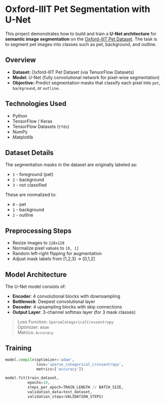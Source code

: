 #  Oxford-IIIT Pet Segmentation with U-Net

This project demonstrates how to build and train a **U-Net architecture** for **semantic image segmentation** on the [Oxford-IIIT Pet Dataset](https://www.robots.ox.ac.uk/~vgg/data/pets/). The task is to segment pet images into classes such as pet, background, and outline.

##  Overview

-  **Dataset:** Oxford-IIIT Pet Dataset (via TensorFlow Datasets)
-  **Model:** U-Net (fully convolutional network for pixel-wise segmentation)
-  **Objective:** Predict segmentation masks that classify each pixel into `pet`, `background`, or `outline`.

##  Technologies Used

- Python
- TensorFlow / Keras
- TensorFlow Datasets (`tfds`)
- NumPy
- Matplotlib

##  Dataset Details

The segmentation masks in the dataset are originally labeled as:
- `1` - foreground (pet)
- `2` - background
- `3` - not classified

These are normalized to:
- `0` - pet
- `1` - background
- `2` - outline

##  Preprocessing Steps

- Resize images to `128x128`
- Normalize pixel values to `[0, 1]`
- Random left-right flipping for augmentation
- Adjust mask labels from [1,2,3] → [0,1,2]

##  Model Architecture

The U-Net model consists of:

- **Encoder**: 4 convolutional blocks with downsampling
- **Bottleneck**: Deepest convolutional layer
- **Decoder**: 4 upsampling blocks with skip connections
- **Output Layer**: 3-channel softmax layer (for 3 mask classes)

> Loss Function: `SparseCategoricalCrossentropy`  
> Optimizer: `Adam`  
> Metrics: `Accuracy`

##  Training

```python
model.compile(optimizer='adam', 
              loss='sparse_categorical_crossentropy', 
              metrics=['accuracy'])

model.fit(train_dataset,
          epochs=10,
          steps_per_epoch=TRAIN_LENGTH // BATCH_SIZE,
          validation_data=test_dataset,
          validation_steps=VALIDATION_STEPS)




